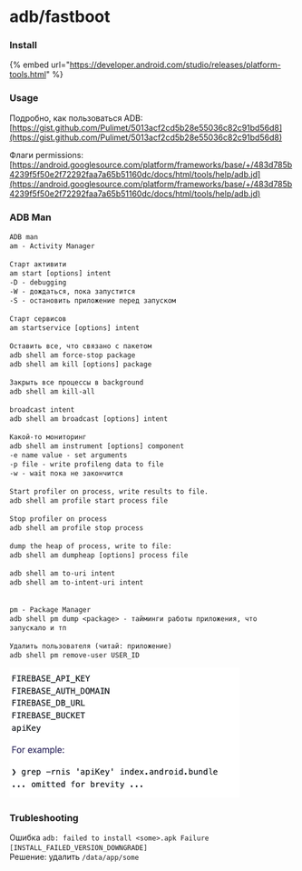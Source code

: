 # adb/fastboot

### Install

{% embed url="https://developer.android.com/studio/releases/platform-tools.html" %}

### Usage

Подробно, как пользоваться ADB:  
[https://gist.github.com/Pulimet/5013acf2cd5b28e55036c82c91bd56d8](https://gist.github.com/Pulimet/5013acf2cd5b28e55036c82c91bd56d8)

Флаги permissions:  
[https://android.googlesource.com/platform/frameworks/base/+/483d785b4239f5f50e2f72292faa7a65b51160dc/docs/html/tools/help/adb.jd](https://android.googlesource.com/platform/frameworks/base/+/483d785b4239f5f50e2f72292faa7a65b51160dc/docs/html/tools/help/adb.jd)

### ADB Man

```text
ADB man
am - Activity Manager

Старт активити
am start [options] intent
-D - debugging
-W - дождаться, пока запустится
-S - остановить приложение перед запуском

Старт сервисов
am startservice [options] intent

Оставить все, что связано с пакетом
adb shell am force-stop package
adb shell am kill [options] package

Закрыть все процессы в background
adb shell am kill-all

broadcast intent
adb shell am broadcast [options] intent

Какой-то мониторинг
adb shell am instrument [options] component
-e name value - set arguments
-p file - write profileng data to file
-w - wait пока не закончится

Start profiler on process, write results to file.
adb shell am profile start process file

Stop profiler on process
adb shell am profile stop process

dump the heap of process, write to file:
adb shell am dumpheap [options] process file

adb shell am to-uri intent
adb shell am to-intent-uri intent


pm - Package Manager
adb shell pm dump <package> - тайминги работы приложения, что запускало и тп

Удалить пользователя (читай: приложение)
adb shell pm remove-user USER_ID
```

![](../../.gitbook/assets/izobrazhenie%20%286%29.png)

### Trubleshooting

Ошибка `adb: failed to install <some>.apk Failure [INSTALL_FAILED_VERSION_DOWNGRADE]`   
Решение: удалить `/data/app/some`

